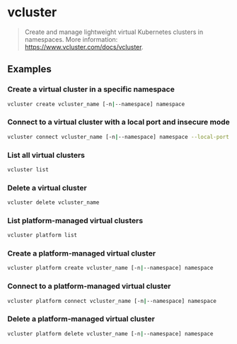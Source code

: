 # vcluster

> Create and manage lightweight virtual Kubernetes clusters in namespaces. More information: <https://www.vcluster.com/docs/vcluster>.

## Examples

### Create a virtual cluster in a specific namespace

```bash
vcluster create vcluster_name [-n|--namespace] namespace
```

### Connect to a virtual cluster with a local port and insecure mode

```bash
vcluster connect vcluster_name [-n|--namespace] namespace --local-port port --insecure
```

### List all virtual clusters

```bash
vcluster list
```

### Delete a virtual cluster

```bash
vcluster delete vcluster_name
```

### List platform-managed virtual clusters

```bash
vcluster platform list
```

### Create a platform-managed virtual cluster

```bash
vcluster platform create vcluster_name [-n|--namespace] namespace
```

### Connect to a platform-managed virtual cluster

```bash
vcluster platform connect vcluster_name [-n|--namespace] namespace
```

### Delete a platform-managed virtual cluster

```bash
vcluster platform delete vcluster_name [-n|--namespace] namespace
```

